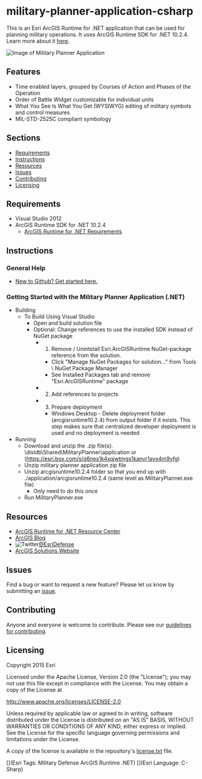 # military-planner-application-csharp

This is an Esri ArcGIS Runtime for .NET application that can be used for planning military operations.  It uses ArcGIS Runtime SDK for .NET 10.2.4. Learn more about it [here](https://developers.arcgis.com/net/).

![Image of Military Planner Application](ScreenShot.PNG) 

## Features
* Time enabled layers, grouped by Courses of Action and Phases of the Operation
* Order of Battle Widget customizable for individual units
* What You See Is What You Get (WYSIWYG) editing of military symbols and control measures
* MIL-STD-2525C compliant symbology

## Sections

* [Requirements](#requirements)
* [Instructions](#instructions)
* [Resources](#resources)
* [Issues](#issues)
* [Contributing](#contributing)
* [Licensing](#licensing)

## Requirements

* Visual Studio 2012
* ArcGIS Runtime SDK for .NET 10.2.4
	* [ArcGIS Runtime for .NET Requirements](https://developers.arcgis.com/net/desktop/guide/system-requirements.htm)

## Instructions

### General Help

* [New to Github? Get started here.](http://htmlpreview.github.com/?https://github.com/Esri/esri.github.com/blob/master/help/esri-getting-to-know-github.html)

### Getting Started with the Military Planner Application (.NET)

* Building
	* To Build Using Visual Studio
		* Open and build solution file
		* Optional: Change references to use the installed SDK instead of NuGet package
			* 1. Remove / Unintstall Esri.ArcGISRuntime NuGet-package reference from the solution.
				* Click "Manage NuGet Packages for solution..." from Tools \ NuGet Package Manager
				* See Installed Packages tab and remove "Esri.ArcGISRuntime" package
			* 2. Add references to projects
			* 3. Prepare deployment
				* Windows Desktop - Delete deployment folder (arcgisruntime10.2.4) from output folder if it exists. This step makes sure that centralized developer deployment is used and no deployment is needed
* Running
	* Download and unzip the .zip file(s).  \\disldb\Shared\MilitaryPlanner\application or (https://esri.box.com/s/g6nes1k4xqjwtmgs1kanvr1ayx4m9yfg)
	* Unzip military planner application zip file
	* Unzip arcgisruntime10.2.4 folder so that you end up with ./application/arcgisruntime10.2.4  (same level as MilitaryPlanner.exe file)
		* Only need to do this once
	* Run MilitaryPlanner.exe

## Resources

* [ArcGIS Runtime for .NET Resource Center](https://developers.arcgis.com/net/)
* [ArcGIS Blog](http://blogs.esri.com/esri/arcgis/)
* ![Twitter](https://g.twimg.com/twitter-bird-16x16.png)[@EsriDefense](http://twitter.com/EsriDefense)
* [ArcGIS Solutions Website](http://solutions.arcgis.com/military/)

## Issues

Find a bug or want to request a new feature?  Please let us know by submitting an [issue](https://github.com/ArcGIS/military-planner-application-csharp/issues).

## Contributing

Anyone and everyone is welcome to contribute. Please see our [guidelines for contributing](https://github.com/esri/contributing).

## Licensing
Copyright 2015 Esri

Licensed under the Apache License, Version 2.0 (the "License");
you may not use this file except in compliance with the License.
You may obtain a copy of the License at

   http://www.apache.org/licenses/LICENSE-2.0

Unless required by applicable law or agreed to in writing, software
distributed under the License is distributed on an "AS IS" BASIS,
WITHOUT WARRANTIES OR CONDITIONS OF ANY KIND, either express or implied.
See the License for the specific language governing permissions and
limitations under the License.

A copy of the license is available in the repository's [license.txt](https://github.com/ArcGIS/military-planner-application-csharp/blob/master/license.txt) file.

[](Esri Tags: Military Defense ArcGIS Runtime .NET)
[](Esri Language: C-Sharp) 
